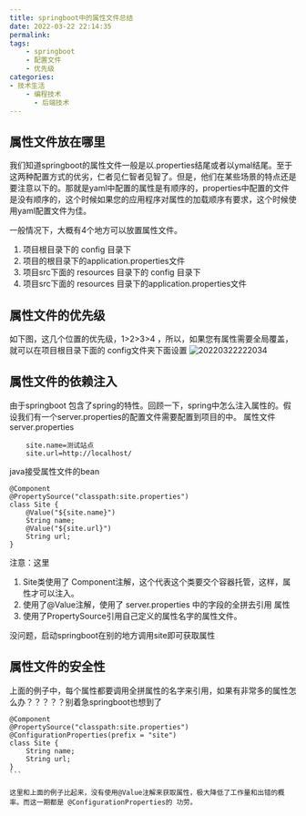 ```yaml
---
title: springboot中的属性文件总结
date: 2022-03-22 22:14:35
permalink:
tags:
    - springboot
    - 配置文件
    - 优先级
categories:
- 技术生活
    - 编程技术
      - 后端技术
---
```


## 属性文件放在哪里
我们知道springboot的属性文件一般是以.properties结尾或者以ymal结尾。至于这两种配置方式的优劣，仁者见仁智者见智了。但是，他们在某些场景的特点还是要注意以下的。那就是yaml中配置的属性是有顺序的，properties中配置的文件是没有顺序的，这个时候如果您的应用程序对属性的加载顺序有要求，这个时候使用yaml配置文件为佳。

一般情况下，大概有4个地方可以放置属性文件。
1. 项目根目录下的 config 目录下
2. 项目的根目录下的application.properties文件
3. 项目src下面的 resources 目录下的 config 目录下
4. 项目src下面的 resources 目录下的application.properties文件


## 属性文件的优先级
如下图，这几个位置的优先级，1>2>3>4 ，所以，如果您有属性需要全局覆盖，就可以在项目根目录下面的 config文件夹下面设置
![20220322222034](https://cdn.jsdelivr.net/gh/it114/blogcdn@master/blog/images20220322222034.png)

## 属性文件的依赖注入
由于springboot 包含了spring的特性。回顾一下，spring中怎么注入属性的。假设我们有一个server.properties的配置文件需要配置到项目的中。
属性文件server.properties
```
    site.name=测试站点
    site.url=http://localhost/
```

java接受属性文件的bean
```
@Component
@PropertySource("classpath:site.properties")
class Site {
    @Value("${site.name}")
    String name;
    @Value("${site.url}")
    String url;
}
```

注意：这里
1. Site类使用了 Component注解，这个代表这个类要交个容器托管，这样，属性才可以注入。
2. 使用了@Value注解，使用了 server.properties 中的字段的全拼去引用 属性
3. 使用了PropertySource引用自己定义的属性名字的属性文件。


没问题，启动springboot在别的地方调用site即可获取属性

## 属性文件的安全性

上面的例子中，每个属性都要调用全拼属性的名字来引用，如果有非常多的属性怎么办？？？？？别着急springboot也想到了

````
@Component
@PropertySource("classpath:site.properties")
@ConfigurationProperties(prefix = "site")
class Site {
    String name;
    String url;
}
```

这里和上面的例子比起来，没有使用@Value注解来获取属性，极大降低了工作量和出错的概率。而这一期都是 @ConfigurationProperties的 功劳。